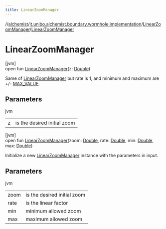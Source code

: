 ```yaml
---
title: LinearZoomManager
---
```

//[alchemist](../../../index.html)/[it.unibo.alchemist.boundary.wormhole.implementation](../index.html)/[LinearZoomManager](index.html)/[LinearZoomManager](-linear-zoom-manager.html)



# LinearZoomManager



[jvm]\
open fun [LinearZoomManager](-linear-zoom-manager.html)(z: [Double](https://kotlinlang.org/api/latest/jvm/stdlib/kotlin/-double/index.html))



Same of [LinearZoomManager](-linear-zoom-manager.html) but rate is 1, and minimum and maximum are +/- [MAX_VALUE](https://docs.oracle.com/javase/8/docs/api/java/lang/Double.html#MAX_VALUE--).



## Parameters


jvm

| | |
|---|---|
| z | is the desired initial zoom |





[jvm]\
open fun [LinearZoomManager](-linear-zoom-manager.html)(zoom: [Double](https://kotlinlang.org/api/latest/jvm/stdlib/kotlin/-double/index.html), rate: [Double](https://kotlinlang.org/api/latest/jvm/stdlib/kotlin/-double/index.html), min: [Double](https://kotlinlang.org/api/latest/jvm/stdlib/kotlin/-double/index.html), max: [Double](https://kotlinlang.org/api/latest/jvm/stdlib/kotlin/-double/index.html))



Initialize a new [LinearZoomManager](index.html) instance with the parameters in input.



## Parameters


jvm

| | |
|---|---|
| zoom | is the desired initial zoom |
| rate | is the linear factor |
| min | minimum allowed zoom |
| max | maximum allowed zoom |




